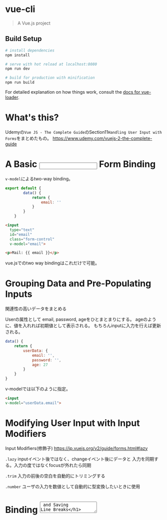# vue-cli

> A Vue.js project

## Build Setup

``` bash
# install dependencies
npm install

# serve with hot reload at localhost:8080
npm run dev

# build for production with minification
npm run build
```

For detailed explanation on how things work, consult the [docs for vue-loader](http://vuejs.github.io/vue-loader).

# What's this?
Udemyの`Vue JS - The Complete Guide`のSection11`Handling User Input with Forms`をまとめたもの。
https://www.udemy.com/vuejs-2-the-complete-guide

# A Basic <input> Form Binding

`v-model`によるtwo-way binding。

```javascript
export default {
        data() {
            return {
                email: ''
            }
        }
    }
```

```html
<input
  type="text"
  id="email"
  class="form-control"
  v-model="email">
```

```html
<p>Mail: {{ email }}</p>
```

vue.jsでのtwo way bindingはこれだけで可能。

# Grouping Data and Pre-Populating Inputs

関連性の高いデータをまとめる

Userの属性として email, password, ageをひとまとまりにする。
ageのように、値を入れれば初期値として表示される。
もちろんinputに入力を行えば更新される。

```javascript
data() {
    return {
        userData: {
            email: '',
            password: '',
            age: 27
        }
    }
}
```

v-modelでは以下のように指定。

```html
<input
v-model="userData.email">
```

# Modifying User Input with Input Modifiers

Input Modifiers(修飾子)
https://jp.vuejs.org/v2/guide/forms.html#lazy

`.lazy`
inputイベント後ではなく、changeイベント後にデータと
入力を同期する。入力の度ではなくfocusが外れたら同期

`.trim`
入力の前後の空白を自動的にトリミングする

`.number`
ユーザの入力を数値として自動的に型変換したいときに使用

# Binding <textarea> and Saving Line Breaks

以下は動作しない

```html
<textarea>{{ test }}</textarea>
```

以下のようにv-modelを指定すれば、default値が設定される。

```html
<textarea
  id="message"
  rows="5"
  class="form-control"
  v-model="message"></textarea>
```

```javascript
data() {
    return {
        userData: {
            email: '',
            password: '',
            age: 27
        },
        message: "A default message"
    }
}
```

## textareaに入力した改行を保った状態で表示したい場合

出力htmlのstyleを以下のようにする。

```html
 <p style="white-space: pre">Message: {{ message }} </p>
 ```

# Using Checkboxes and Saving Data in Arrays

checkboxで、チェックされた値を配列に格納する方法

sendMail（配列）にcheckboxでチェックされた値を格納。

```javascript
data() {
    return {
        sendMail: []
    }
}
```

checkbox側では、`v-model`に同じ名前を指定する。ここでは`sendMail`。
そうすると、同じグループとみなされ、`sendMail`の配列に、チェックされたcheckboxのvalueが格納されるようになる。

```html
<div class="form-group">
    <label for="sendmail">
        <input
                type="checkbox"
                id="sendmail"
                value="SendMail"
                v-model="sendMail"> Send Mail
    </label>
    <label for="sendInfomail">
        <input
                type="checkbox"
                id="sendInfomail"
                value="SendInfoMail"
                v-model="sendMail"> Send Infomail
    </label>
</div>
```

配列は`v-for`でループ処理して表示

```html
<ul>
    <li v-for="item in sendMail">{{ item }}</li>
</ul>
```

# Using Radio Buttons

radio buttonはcheckboxと違い、選択できる値は1つだけ。

dataにradio buttonの値を格納するpropertyを追加。defaultを`Male`とする。

```javascript
data() {
    return {
        gender: 'Male'
    }
}
```

同じグループにしたいradio buttonに同じ`v-model`名を設定

```html
<div class="col-xs-12 col-sm-8 col-sm-offset-2 col-md-6col-md-offset-3 form-group">
    <label for="male">
        <input
                type="radio"
                id="male"
                value="Male"
                v-model="gender"> Male
    </label>
    <label for="female">
        <input
                type="radio"
                id="female"
                value="Female"
                v-model="gender"> Female
    </label>
</div>
```

表示はdataのpropertyを指定すればよい

```html
<p>Gender: {{ gender }}</p>
```

# Handling Dropdowns with <select> and <option>

動的にselectタグのoptionを設定する。

dataにoptionタグに設定する値を配列で設定

```javascript
priorities: ['Hight', 'Medium', 'Low']
```

optionタグ内で`v-for`を使って設定する。

```html
<option v-for="priority in priorities">{{ priority }}</option>
```

defaultで選択される値を設定
`:selected`が`true`になる場合がdefault値となる。

```html
<option v-for="priority in priorities" :selected="priority == 'Medium'">{{ priority }}</option>
```

データバインディングを行うには、selectタグに`v-model`を指定する
`selectedPriority`にdefault値を設定すると、それが選択されたdefault値となる。
なので上記の`:selected="priority == 'Medium'"`の部分は無効となる。

```javascript
selectedPriority: 'High'
```

```html
<select
  v-model="selectedPriority">
```

# What v-model does and How to Create a Custom Control

`v-model`が裏側で行っていること

```html
<input v-model="userData.email">
```

上記は、以下と同じ処理を行っている。
`:value`でデータバインディングを行い、
`@input`イベント発生時に、inputタグに入力されている値を
`userData.email`に格納する。

```html
<input
  :value="userData.email"
  @input="userData.email = $event.target.value">
```

これを踏まえてカスタマイズしたinputタグを作成する。

# Creating a Custom Control(Input)

トグル可能なSwitchコンポーネントを作成

Switch.vue
```javascript
<template>
  <div>
    <div
        id="on"
        @click="swithed(true)"
        :class="{active: value}">On</div>
    <div
        id="off"
        @click="swithed(false)"
        :class="{active: !value}">Off</div>
  </div>
</template>

<script>
  export default {
    props: ['value'],
    methods: {
      swithed(isOn) {
        this.$emit('input', isOn)
      }
    }
  }
</script>
```

App.vue側
```html
<appSwitch v-model="dataSwitch"></appSwitch>
```

前のchapterの通り、`v-model`は以下の設定と同じ
(コンポーネントにした場合は、@inputイベントが受ける引数の値は、`$event`になる)

詳細は以下
https://jp.vuejs.org/v2/guide/components.html#%E3%82%B3%E3%83%B3%E3%83%9D%E3%83%BC%E3%83%8D%E3%83%B3%E3%83%88%E3%81%A7-v-model-%E3%82%92%E4%BD%BF%E3%81%86

```html
<appSwitch
  :value="dataSwitch"
  @input="dataSwitch = $event">
</appSwitch>
```

# Submitting a Form

ここではsubmitボタンを押したイベントを拾い、
`Your Data`に表示するまでを行う。

submit用のボタンに`@click`イベントを設定。
今回はサーバーへデータを送らないので`prevent`モディファイアをつける。

```html
<button
  class="btn btn-primary"
  @click.prevent="submitted">Submit!
</button>
```

clickイベントが発生したら、以下のメソッドで受ける。

```javascript
methods: {
    this.submitted() {
        this.isSubmitted = true;
    }
},
```

# Time to Practice - Forms

